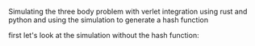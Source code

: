  Simulating the three body problem with verlet integration using rust and python and using the simulation to generate a hash function 

first let's look at the simulation without the hash function:
